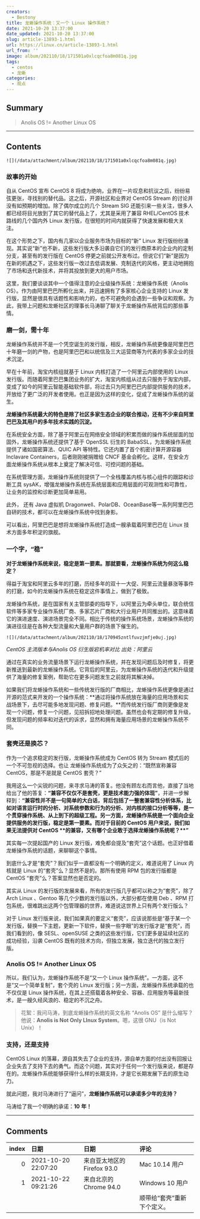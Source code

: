 ```yaml
---
creators:
  - Bestony
title: 龙蜥操作系统：又一个 Linux 操作系统？
date: 2021-10-20 13:37:00
date_updated: 2021-10-20 13:37:00
slug: article-13893-1.html
url: https://linux.cn/article-13893-1.html
url_from: ''
image: album/202110/18/171501a0xlcqcfoa8m081q.jpg
tags:
  - centos
  - 龙蜥
categories:
  - 观点
---
```


## Summary

> Anolis OS != Another Linux OS

***

<!-- more -->

## Contents

`![](/data/attachment/album/202110/18/171501a0xlcqcfoa8m081q.jpg)`

### 故事的开始

自从 CentOS 宣布 CentOS 8 将成为绝响，业界在一片叹息和抗议之后，纷纷易弦更张，寻找别的替代品。这之后，开源社区和业界对 CentOS Stream 的讨论并没有如预期的增加。除了偶尔成立的几个 Stream SIG 还能引来一些关注，很多人都已经将目光放到了其它的替代品上了，尤其是采用了兼容 RHEL/CentOS 技术路线的几个国内外 Linux 发行版，在很短的时间内就获得了快速发展和极大关注。

在这个形势之下，国内有几家以企业服务市场为目标的“新” Linux 发行版纷纷涌现。其实说“新”也不新，这些发行版大多沿袭自它们的发行商原本的企业内的定制分支，甚至有的发行版在 CentOS 停更之前就公开发布过。但说它们“新”是因为在新的机遇之下，这些发行版一改过去低调发展、克制迭代的风格，更主动地拥抱了市场和迭代新技术，并将其投放到更大的用户市场。

这里，我们要谈谈其中一个值得注意的企业级操作系统：龙蜥操作系统（Anolis OS）。作为由阿里巴巴所孵化出来，并迅速拥有了多家核心企业支持的 Linux 发行版，显然是很具有话题性和影响力的，也不可避免的会遇到一些争议和观察。为此，我带上问题和龙蜥社区的理事长马涛聊了聊关于龙蜥操作系统背后的那些事情。

### 磨一剑，需十年

龙蜥操作系统并不是一个凭空诞生的发行版，相反，龙蜥操作系统更像是阿里巴巴十年磨一剑的产物，也是阿里巴巴和以统信及三大运营商等为代表的多家企业的技术沉淀。

早在十年前，淘宝内核组就基于 Linux 内核打造了一个阿里云内部使用的 Linux 发行版。而随着阿里巴巴集团业务的扩大，淘宝内核组从过去只服务于淘宝内部，变成了如今的阿里云智能基础软件部，将过去只为阿里巴巴内部提供服务的技术，开放给了更广泛的开发者使用。也正是因为这样的变化，促成了龙蜥操作系统的诞生。

**龙蜥操作系统最大的特色是除了社区多家生态企业的联合推动，还有不少来自阿里巴巴及其用户的多年技术实践的沉淀。**

在系统安全方面，除了基于阿里云在网络安全领域的积累而做的操作系统层面的加固外，龙蜥操作系统还提供了基于 OpenSSL 衍生的 BabaSSL，为龙蜥操作系统提供了诸如国密算法、QUIC API 等特性。它还内置了首个机密计算开源容器 Inclavare Containers，后者刚刚被捐赠给 CNCF 基金会孵化。这样，在安全方面龙蜥操作系统从根本上奠定了解决可信、可控问题的基础。

在系统管理方面，龙蜥操作系统则提供了一个全栈覆盖内核与核心组件的跟踪和诊断工具 sysAK，增强龙蜥操作系统在系统层面和应用层面的可观测性和可靠性，让业务的监控和诊断更加简单易用。

此外， 还有 Java 虚拟机 Dragonwell、PolarDB、OceanBase等一系列阿里巴巴自研的技术，都可以在龙蜥操作系统中找到身影。

可以看出，阿里巴巴是想将龙蜥操作系统打造成一艘承载着阿里巴巴在 Linux 技术方面多年积淀的旗舰。

### 一个字，“稳”

**对于龙蜥操作系统来说，稳定是第一要素。那就要看，龙蜥操作系统为何这么稳定？**

得益于淘宝和阿里云多年的打磨，历经多年的双十一大促、阿里云流量暴涨等事件的打磨，如今的龙蜥操作系统在稳定这件事情上，做到了极致。

龙蜥操作系统，是在国家有关主管部委的指导下，以阿里云为牵头单位，联合统信软件等多家专业操作系统厂商、多家芯片厂商和大行业用户共同推出的。这意味着它的演进速度、演进场景完全不同。相比于传统的操作系统场景，龙蜥操作系统的演进往往是在各种大型流量和大量用户群的场景下催生的。

`![](/data/attachment/album/202110/18/170945zntlfuvzjmfje0uj.jpg)`

*CentOS 主流版本与Anolis OS 衍生版宕机率对比 出处：阿里云*

通过在真实的业务流量场景下运行龙蜥操作系统，并在发现问题后及时修复，将更新推送到最新的龙蜥操作系统。它背后的阿里云，为龙蜥操作系统的迭代和升级提供了海量的修复案例，帮助它在更多问题发生之前就将其解决掉。

如果我们将龙蜥操作系统和一些传统发行版的厂商相比，龙蜥操作系统更像是通过开源的范式来开发的一个操作系统：**通过将操作系统放在海量的应用场景和实战场景下，去尽可能多地发现问题、修复问题。**而传统发行版厂商则更像是发现一个问题，修复一个问题，见招拆招地处理问题。虽然也会有定期的修复升级，但发现问题的频率和对迭代的诉求，显然和拥有海量应用场景的龙蜥操作系统不同。

### 套壳还是换芯？

作为一个追求稳定的发行版，龙蜥操作系统成为 CentOS 转为 Stream 模式后的一个不可忽视的选择。也让 龙蜥操作系统成为了众矢之的：“既然宣称兼容 CentOS，那是不是就是 CentOS 套壳？”

我用这么一个尖锐的问题，来寻求马涛的答复。他没有顾左右而言他，直接了当地给出了他的答复：**“****兼容不仅仅不是套壳，更是技术能力强的体现****”**，并进一步解释到：**“****兼容性并不是一句简单的大白话，背后包括了一整套兼容性分析体系，比如对语言运行时的分析、对系统参数和行为的分析、对内核的接口分析等等，是一个贯穿操作系统、从上到下的超级工程。另一方面，龙蜥操作系统是一个面向企业提供服务的发行版，稳定是第一要素。而对于目前的** **CentOS** **用户来说，我们如果无法提供对** **CentOS** **的兼容，又有哪个企业敢于选择龙蜥操作系统呢？****”**

其实每一次提起国产的 Linux 发行版，难免都会提及“套壳”这个话题。也正好借着龙蜥操作系统的话题，来聊聊这个事情。

到底什么才是“套壳”？我们似乎一直都没有一个明确的定义，难道说用了 Linux 内核就是 Linux 的“套壳”么？显然不是的。那所有使用 RPM 包的发行版都是 CentOS “套壳”么？答案显然也是否定的。

其实从 Linux 的发行版的发展来看，所有的发行版几乎都可以称之为“套壳”，除了 Arch Linux 、Gentoo 等几个少数的发行版以外，大部分都在使用 Deb 、RPM 打包系统，很难跳出这两个包管理器的世界，难道说这世界上只有两个发行版么？

对于 Linux 发行版来说，我们如果真的要定义“套壳”，应该说那些是“基于某一个发行版，替换一下主题，更新一下软件，替换一些字眼”的发行版才是“套壳”，而我们看到的，像 SESL、openSUSE 之类的这些发行版，它们更多是延续社区的成功经验，沿袭 CentOS 既有的技术方向，但独立发展，独立迭代的独立发行版。

### Anolis OS != Another Linux OS

所以，我们认为，龙蜥操作系统不是“又一个 Linux 操作系统”。一方面，这不是“又一个简单复制”，套个壳的 Linux 发行版；另一方面，龙蜥操作系统承载的也不仅仅是 Linux 操作系统，在其上还搭载着各种安全、容器、应用服务等最新技术，是一艘久经风浪的、稳定的不沉之舟。

> 
> 花絮：我问马涛，到底龙蜥操作系统的英文名称 “Anolis OS” 是什么缩写？他说：**Anolis is Not Only LInux System**。嗯，这很 GNU（is Not Unix）！
> 
> 
> 

### 支持，还是支持

CentOS Linux 的落幕，源自其失去了企业的支持，源自单方面的付出没有回报让企业失去了支持下去的勇气。而这个问题，其实对于任何一个发行版来说，都是存在的。龙蜥操作系统能够获得什么样的长期支持，才是它长期发展下去的原生动力。

就此问题，我对马涛进行了“逼问”，**龙蜥操作系统可以承诺多少年的支持？**

马涛给了我一个明确的承诺：**10** **年！**

***

## Comments

|   index | 日期                | 日期                                       | 评论                                                                                               |
|--------:|:--------------------|:-------------------------------------------|:---------------------------------------------------------------------------------------------------|
|       0 | 2021-10-20 22:07:20 | 来自亚太地区的 Firefox 93.0|Mac 10.14 用户 | 那 Alibaba Cloud Linux 是不是要放弃了?                                                 |
|       1 | 2021-10-22 09:21:26 | 来自北京的 Chrome 94.0|Windows 10 用户     | 所以这篇文章是介绍阿里作为这系统的用户，是多么强大以及提供了多么丰富的实验数据。<br /> |
|         |                     |                                            | 顺带给“套壳”重新下个定义。                                                                         |
